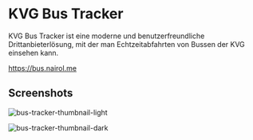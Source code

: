 # KVG Bus Tracker
KVG Bus Tracker ist eine moderne und benutzerfreundliche Drittanbieterlösung, mit der man Echtzeitabfahrten von Bussen der KVG einsehen kann.

https://bus.nairol.me

## Screenshots
![bus-tracker-thumbnail-light](https://github.com/user-attachments/assets/d8846c75-b68d-43ee-af59-76a5b6c8e136)

![bus-tracker-thumbnail-dark](https://github.com/user-attachments/assets/b379ee3e-1028-4da2-85de-9b45a60846b4)
